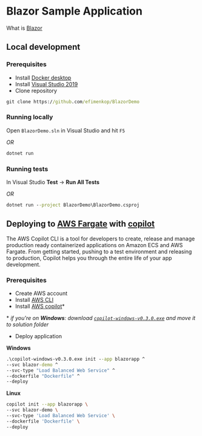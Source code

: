 # Blazor Sample Application

What is [Blazor](https://docs.microsoft.com/en-us/aspnet/core/blazor/?view=aspnetcore-3.1)

## Local development

### Prerequisites
* Install [Docker desktop](https://www.docker.com/products/docker-desktop)
* Install [Visual Studio 2019](https://visualstudio.microsoft.com/downloads/)
* Clone repository
```cmd
git clone https://github.com/efimenkop/BlazorDemo
```
### Running locally
Open `BlazorDemo.sln` in Visual Studio and hit `F5`

*OR*
```cmd
dotnet run
```

### Running tests
In Visual Studio **Test** -> **Run All Tests**

*OR*
```cmd
dotnet run --project BlazorDemo\BlazorDemo.csproj
```

## Deploying to [AWS Fargate](https://aws.amazon.com/fargate/) with [copilot](https://aws.amazon.com/blogs/containers/introducing-aws-copilot/)

The AWS Copilot CLI is a tool for developers to create, release and manage production ready containerized applications on Amazon ECS and AWS Fargate. From getting started, pushing to a test environment and releasing to production, Copilot helps you through the entire life of your app development.

### Prerequisites
* Create AWS account
* Install [AWS CLI](https://aws.amazon.com/cli/)
* Install [AWS copilot]([copilot](https://aws.amazon.com/blogs/containers/introducing-aws-copilot/))\*

\* *if you're on **Windows**: download [`copilot-windows-v0.3.0.exe`](https://github.com/aws/copilot-cli/releases/download/v0.3.0/copilot-windows-v0.3.0.exe) and move it to solution folder*

* Deploy application 

**Windows**

```cmd
.\copilot-windows-v0.3.0.exe init --app blazorapp ^
--svc blazor-demo ^
--svc-type "Load Balanced Web Service" ^
--dockerfile "Dockerfile" ^
--deploy
```

**Linux**

```sh
copilot init --app blazorapp \
--svc blazor-demo \
--svc-type 'Load Balanced Web Service' \
--dockerfile 'Dockerfile' \
--deploy
```